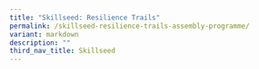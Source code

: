 ```yaml
---
title: "Skillseed: Resilience Trails"
permalink: /skillseed-resilience-trails-assembly-programme/
variant: markdown
description: ""
third_nav_title: Skillseed
---
```

